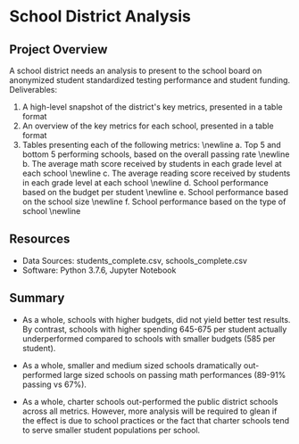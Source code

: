 # School District Analysis

## Project Overview
A school district needs an analysis to present to the school board on anonymized student standardized testing performance and student funding. Deliverables:

1. A high-level snapshot of the district's key metrics, presented in a table format
2. An overview of the key metrics for each school, presented in a table format
3. Tables presenting each of the following metrics: \newline
    a. Top 5 and bottom 5 performing schools, based on the overall passing rate \newline
    b. The average math score received by students in each grade level at each school \newline
    c. The average reading score received by students in each grade level at each school \newline
    d. School performance based on the budget per student \newline
    e. School performance based on the school size \newline
    f. School performance based on the type of school \newline

## Resources
- Data Sources: students_complete.csv, schools_complete.csv
- Software: Python 3.7.6, Jupyter Notebook

## Summary 
- As a whole, schools with higher budgets, did not yield better test results. By contrast, schools with higher spending 645-675 per student actually underperformed compared to schools with smaller budgets (585 per student).

- As a whole, smaller and medium sized schools dramatically out-performed large sized schools on passing math performances (89-91% passing vs 67%).

- As a whole, charter schools out-performed the public district schools across all metrics. However, more analysis will be required to glean if the effect is due to school practices or the fact that charter schools tend to serve smaller student populations per school.


